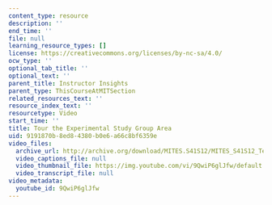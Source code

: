 ```yaml
---
content_type: resource
description: ''
end_time: ''
file: null
learning_resource_types: []
license: https://creativecommons.org/licenses/by-nc-sa/4.0/
ocw_type: ''
optional_tab_title: ''
optional_text: ''
parent_title: Instructor Insights
parent_type: ThisCourseAtMITSection
related_resources_text: ''
resource_index_text: ''
resourcetype: Video
start_time: ''
title: Tour the Experimental Study Group Area
uid: 9191870b-8ed8-4380-b0e6-a66c8bf6359e
video_files:
  archive_url: http://archive.org/download/MITES.S41S12/MITES_S41S12_Teaching12_300k.mp4
  video_captions_file: null
  video_thumbnail_file: https://img.youtube.com/vi/9QwiP6glJfw/default.jpg
  video_transcript_file: null
video_metadata:
  youtube_id: 9QwiP6glJfw
---
```

